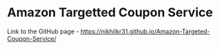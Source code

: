 # Amazon Targetted Coupon Service

Link to the GitHub page  - https://nikhilkr31.github.io/Amazon-Targeted-Coupon-Service/
